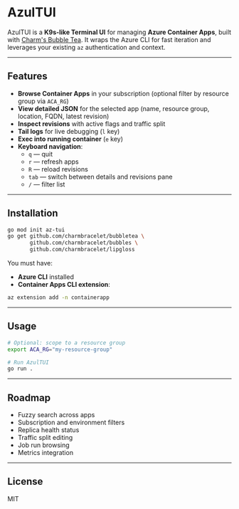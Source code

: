 # AzulTUI

AzulTUI is a **K9s-like Terminal UI** for managing **Azure Container Apps**, built with [Charm's Bubble Tea](https://github.com/charmbracelet/bubbletea). It wraps the Azure CLI for fast iteration and leverages your existing `az` authentication and context.

---

## Features

- **Browse Container Apps** in your subscription (optional filter by resource group via `ACA_RG`)
- **View detailed JSON** for the selected app (name, resource group, location, FQDN, latest revision)
- **Inspect revisions** with active flags and traffic split
- **Tail logs** for live debugging (`l` key)
- **Exec into running container** (`e` key)
- **Keyboard navigation**:
  - `q` — quit
  - `r` — refresh apps
  - `R` — reload revisions
  - `tab` — switch between details and revisions pane
  - `/` — filter list

---

## Installation

```bash
go mod init az-tui
go get github.com/charmbracelet/bubbletea \
       github.com/charmbracelet/bubbles \
       github.com/charmbracelet/lipgloss
```

You must have:

- **Azure CLI** installed
- **Container Apps CLI extension**:

```bash
az extension add -n containerapp
```

---

## Usage

```bash
# Optional: scope to a resource group
export ACA_RG="my-resource-group"

# Run AzulTUI
go run .
```

---

## Roadmap

- Fuzzy search across apps
- Subscription and environment filters
- Replica health status
- Traffic split editing
- Job run browsing
- Metrics integration

---

## License

MIT
